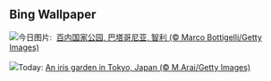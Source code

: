 ## Bing Wallpaper
![](https://www.bing.com/th?id=OHR.TorresChile_ZH-CN6319613148_UHD.jpg&w=1000)今日图片: &nbsp;[百内国家公园, 巴塔哥尼亚, 智利 (© Marco Bottigelli/Getty Images)](https://www.bing.com/th?id=OHR.TorresChile_ZH-CN6319613148_UHD.jpg)
<br><br/>
![](https://www.bing.com/th?id=OHR.IrisGarden_EN-US6778843108_UHD.jpg&w=1000)Today: [An iris garden in Tokyo, Japan (© M.Arai/Getty Images)](https://www.bing.com/th?id=OHR.IrisGarden_EN-US6778843108_UHD.jpg)
<br><br/>
